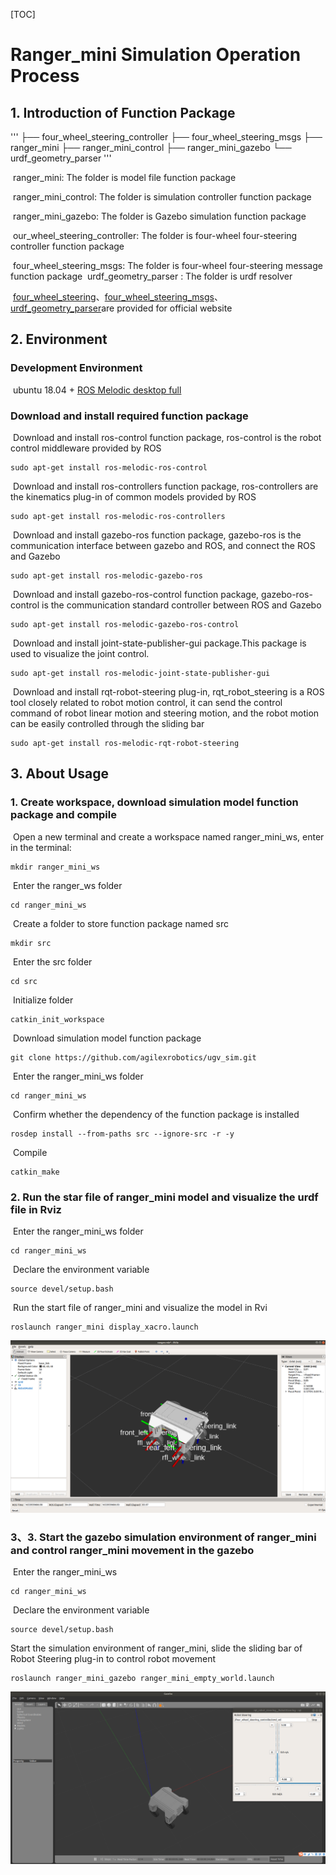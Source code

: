 [TOC]

# Ranger_mini Simulation Operation Process

## 1.	Introduction of Function Package

'''
├── four_wheel_steering_controller
├── four_wheel_steering_msgs
├── ranger_mini
├── ranger_mini_control
├── ranger_mini_gazebo
└── urdf_geometry_parser
'''

​	ranger_mini: The folder is model file function package

​	ranger_mini_control: The folder is simulation controller function package

​	ranger_mini_gazebo: The folder is Gazebo simulation function package

​	our_wheel_steering_controller: The folder is four-wheel four-steering controller function package

​	four_wheel_steering_msgs: The folder is four-wheel four-steering message function package
​	urdf_geometry_parser : The folder is urdf resolver

​	[four_wheel_steering](http://wiki.ros.org/four_wheel_steering_controller)、[four_wheel_steering_msgs](http://wiki.ros.org/four_wheel_steering_msgs)、[urdf_geometry_parser](http://wiki.ros.org/urdf_geometry_parser)are provided for official website

## 2.	Environment

### Development Environment

​	ubuntu 18.04 + [ROS Melodic desktop full](http://wiki.ros.org/melodic/Installation/Ubuntu)

### Download and install required function package

​	Download and install ros-control function package, ros-control is the robot control middleware provided by ROS

```
sudo apt-get install ros-melodic-ros-control
```

​	Download and install ros-controllers function package, ros-controllers are the kinematics plug-in of common models provided by ROS

```
sudo apt-get install ros-melodic-ros-controllers
```

​	Download and install gazebo-ros function package, gazebo-ros is the communication interface between gazebo and ROS, and connect the ROS and Gazebo

```
sudo apt-get install ros-melodic-gazebo-ros
```

​	Download and install gazebo-ros-control function package, gazebo-ros-control is the communication standard controller between ROS and Gazebo

```
sudo apt-get install ros-melodic-gazebo-ros-control
```

​	Download and install joint-state-publisher-gui package.This package is used to visualize the joint control.

```
sudo apt-get install ros-melodic-joint-state-publisher-gui 
```

​	Download and install rqt-robot-steering plug-in, rqt_robot_steering is a ROS tool closely related to robot motion control, it can send the control command of robot linear motion and steering motion, and the robot motion can be easily controlled through the sliding bar

```
sudo apt-get install ros-melodic-rqt-robot-steering 
```



## 3.	About Usage

### 	1.	Create workspace, download simulation model function package and compile

​		Open a new terminal and create a workspace named ranger_mini_ws, enter in the terminal:

```
mkdir ranger_mini_ws
```

​		Enter the ranger_ws folder

```
cd ranger_mini_ws
```

​		Create a folder to store function package named src

```
mkdir src
```

​		Enter the src folder

```
cd src
```

​		Initialize folder

```
catkin_init_workspace
```

​		Download simulation model function package

```
git clone https://github.com/agilexrobotics/ugv_sim.git
```

​		Enter the ranger_mini_ws folder

```
cd ranger_mini_ws
```

​		Confirm whether the dependency of the function package is installed

```
rosdep install --from-paths src --ignore-src -r -y 
```

​		Compile

```
catkin_make
```



### 2.	Run the star file of ranger_mini model and visualize the urdf file in Rviz

​	Enter the ranger_mini_ws folder

```
cd ranger_mini_ws
```

​	Declare the environment variable

```
source devel/setup.bash
```

​	Run the start file of ranger_mini and visualize the model in Rvi

```
roslaunch ranger_mini display_xacro.launch 
```

![说明文字](image/rviz.png)

### 3、3.	Start the gazebo simulation environment of ranger_mini and control ranger_mini movement in the gazebo

​	Enter the ranger_mini_ws

```
cd ranger_mini_ws
```

​	Declare the environment variable

```
source devel/setup.bash
```

Start the simulation environment of ranger_mini, slide the sliding bar of Robot Steering plug-in to control robot movement

```
roslaunch ranger_mini_gazebo ranger_mini_empty_world.launch
```

![说明文字](image/gazebo.png) 



 


